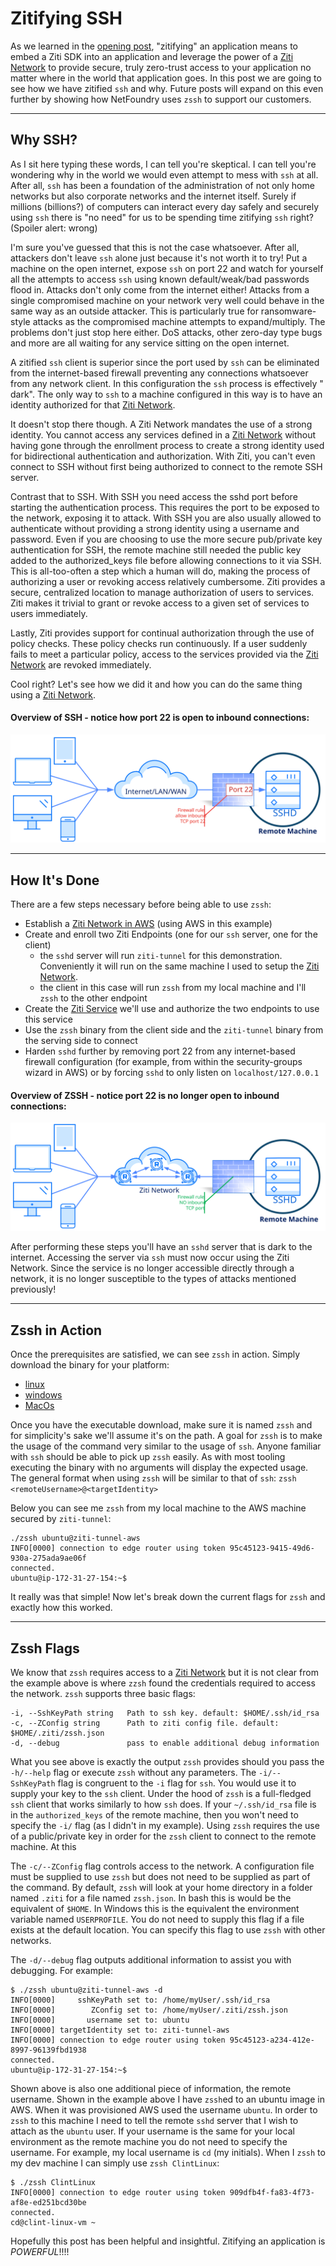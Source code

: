 # Zitifying SSH

As we learned in the [opening post](../index.md), "zitifying" an application means to embed a Ziti SDK into an
application and leverage the power of
a [Ziti Network](https://openziti.github.io/ziti/overview.html#overview-of-a-ziti-network) to provide secure, truly
zero-trust access to your application no matter where in the world that application goes. In this post we are going to
see how we have zitified `ssh` and why. Future posts will expand on this even further by showing how NetFoundry
uses `zssh` to support our customers.

<hr>

## Why SSH?

As I sit here typing these words, I can tell you're skeptical. I can tell you're wondering why in the world we would
even attempt to mess with `ssh` at all. After all, `ssh` has been a foundation of the administration of not only home
networks but also corporate networks and the internet itself. Surely if millions (billions?) of computers can interact
every day safely and securely using `ssh` there is "no need" for us to be spending time zitifying `ssh`
right? (Spoiler alert: wrong)

I'm sure you've guessed that this is not the case whatsoever. After all, attackers don't leave `ssh` alone just because
it's not worth it to try! Put a machine on the open internet, expose `ssh` on port 22 and watch for yourself all the
attempts to access `ssh` using known default/weak/bad passwords flood in. Attacks don't only come from the internet
either! Attacks from a single compromised machine on your network very well could behave in the same way as an outside
attacker. This is particularly true for ransomware-style attacks as the compromised machine attempts to expand/multiply.
The problems don't just stop here either. DoS attacks, other zero-day type bugs and more are all waiting for any service
sitting on the open internet.

A zitified `ssh` client is superior since the port used by `ssh` can be eliminated from the internet-based firewall
preventing any connections whatsoever from any network client. In this configuration the `ssh` process is effectively "
dark". The only way to
`ssh` to a machine configured in this way is to have an identity authorized for
that [Ziti Network](https://openziti.github.io/ziti/overview.html#overview-of-a-ziti-network).

It doesn't stop there though. A Ziti Network mandates the use of a strong identity. You cannot access any services
defined in a [Ziti Network](https://openziti.github.io/ziti/overview.html#overview-of-a-ziti-network) without having
gone through the enrollment process to create a strong identity used for bidirectional authentication and authorization.
With Ziti, you can't even connect to SSH without first being authorized to connect to the remote SSH server.

Contrast that to SSH. With SSH you need access the sshd port before starting the authentication process. This requires
the port to be exposed to the network, exposing it to attack. With SSH you are also usually allowed to authenticate
without providing a strong identity using a username and password. Even if you are choosing to use the more secure
pub/private key authentication for SSH, the remote machine still needed the public key added to the authorized_keys file
before allowing connections to it via SSH. This is all-too-often a step which a human will do, making the process of
authorizing a user or revoking access relatively cumbersome. Ziti provides a secure, centralized location to manage
authorization of users to services. Ziti makes it trivial to grant or revoke access to a given set of services to users
immediately.

Lastly, Ziti provides support for continual authorization through the use of policy checks. These policy checks run
continuously. If a user suddenly fails to meet a particular policy, access to the services provided via
the [Ziti Network](https://openziti.github.io/ziti/overview.html#overview-of-a-ziti-network) are revoked immediately.

Cool right? Let's see how we did it and how you can do the same thing using
a [Ziti Network](https://openziti.github.io/ziti/overview.html#overview-of-a-ziti-network).

#### Overview of SSH - notice how port 22 is open to inbound connections:

![ssh-overview.svg](ssh-overview.svg)

<hr>

## How It's Done

There are a few steps necessary before being able to use `zssh`:

- Establish a [Ziti Network in AWS](https://github.com/openziti/ziti/blob/release-next/quickstart/aws.md) (using AWS in
  this example)
- Create and enroll two Ziti Endpoints (one for our `ssh` server, one for the client)
    * the `sshd` server will run `ziti-tunnel` for this demonstration. Conveniently it will run on the same machine I
      used to setup the [Ziti Network](https://openziti.github.io/ziti/overview.html#overview-of-a-ziti-network).
    * the client in this case will run `zssh` from my local machine and I'll `zssh` to the other endpoint
- Create the [Ziti Service](https://openziti.github.io/ziti/services/overview.html) we'll use and authorize the two
  endpoints to use this service
- Use the `zssh` binary from the client side and the `ziti-tunnel` binary from the serving side to connect
- Harden `sshd` further by removing port 22 from any internet-based firewall configuration (for example, from within the
  security-groups wizard in AWS) or by forcing `sshd` to only listen on `localhost/127.0.0.1`

#### Overview of ZSSH - notice port 22 is no longer open to inbound connections:

![zssh-overview.svg](zssh-overview.svg)

After performing these steps you'll have an `sshd` server that is dark to the internet. Accessing the server via `ssh`
must now occur using the Ziti Network. Since the service is no longer accessible directly through a network, it is no
longer susceptible to the types of attacks mentioned previously!

<hr>

## Zssh in Action

Once the prerequisites are satisfied, we can see `zssh` in action. Simply download the binary for your platform:

- [linux](https://github.com/openziti-incubator/zssh/releases/download/latest-tag/zssh-linux-amd64)
- [windows](https://github.com/openziti-incubator/zssh/releases/download/latest-tag/zssh-windows-amd64.exe)
- [MacOs](https://github.com/openziti-incubator/zssh/releases/download/latest-tag/zssh-macos-amd64)

Once you have the executable download, make sure it is named `zssh` and for simplicity's sake we'll assume it's on the
path. A goal for `zssh` is to make the usage of the command very similar to the usage of `ssh`. Anyone familiar
with `ssh` should be able to pick up `zssh` easily. As with most tooling executing the binary with no arguments will
display the expected usage. The general format when using `zssh` will be similar to that
of `ssh`: `zssh <remoteUsername>@<targetIdentity>`

Below you can see me `zssh` from my local machine to the AWS machine secured by `ziti-tunnel`:

    ./zssh ubuntu@ziti-tunnel-aws
    INFO[0000] connection to edge router using token 95c45123-9415-49d6-930a-275ada9ae06f
    connected.
    ubuntu@ip-172-31-27-154:~$

It really was that simple! Now let's break down the current flags for `zssh` and exactly how this worked.

<hr>

## Zssh Flags

We know that `zssh` requires access to
a [Ziti Network](https://openziti.github.io/ziti/overview.html#overview-of-a-ziti-network) but it is not clear from the
example above is where `zzsh` found the credentials required to access the network. `zssh` supports three basic flags:

    -i, --SshKeyPath string   Path to ssh key. default: $HOME/.ssh/id_rsa
    -c, --ZConfig string      Path to ziti config file. default: $HOME/.ziti/zssh.json
    -d, --debug               pass to enable additional debug information

What you see above is exactly the output `zssh` provides should you pass the `-h/--help` flag or execute `zssh`
without any parameters. The `-i/--SshKeyPath` flag is congruent to the `-i` flag for `ssh`. You would use it to supply
your key to the `ssh` client. Under the hood of `zssh` is a full-fledged `ssh` client that works similarly to how
`ssh` does. If your `~/.ssh/id_rsa` file is in the `authorized_keys` of the remote machine, then you won't need to
specify the `-i/` flag (as I didn't in my example). Using `zssh` requires the use of a public/private key in order for
the `zssh` client to connect to the remote machine. At this

The `-c/--ZConfig` flag controls access to the network. A configuration file must be supplied to use
`zssh` but does not need to be supplied as part of the command. By default, `zssh` will look at your home directory in a
folder named `.ziti` for a file named `zssh.json`. In bash this is would be the equivalent of `$HOME`. In Windows this
is the equivalent the environment variable named `USERPROFILE`. You do not need to supply this flag if a file exists at
the default location. You can specify this flag to use `zssh` with other networks.

The `-d/--debug` flag outputs additional information to assist you with debugging. For example:

    $ ./zssh ubuntu@ziti-tunnel-aws -d
    INFO[0000]     sshKeyPath set to: /home/myUser/.ssh/id_rsa
    INFO[0000]        ZConfig set to: /home/myUser/.ziti/zssh.json
    INFO[0000]       username set to: ubuntu
    INFO[0000] targetIdentity set to: ziti-tunnel-aws
    INFO[0000] connection to edge router using token 95c45123-a234-412e-8997-96139fbd1938
    connected.
    ubuntu@ip-172-31-27-154:~$

Shown above is also one additional piece of information, the remote username. Shown in the example above I have
`zssh`ed to an ubuntu image in AWS. When it was provisioned AWS used the username `ubuntu`. In order to
`zssh` to this machine I need to tell the remote `sshd` server that I wish to attach as the `ubuntu` user. If your
username is the same for your local environment as the remote machine you do not need to specify the username. For
example, my local username is `cd`
(my initials). When I `zssh` to my dev machine I can simply use `zssh ClintLinux`:

    $ ./zssh ClintLinux
    INFO[0000] connection to edge router using token 909dfb4f-fa83-4f73-af8e-ed251bcd30be
    connected.
    cd@clint-linux-vm ~

Hopefully this post has been helpful and insightful. Zitifying an application is _POWERFUL_!!!!

